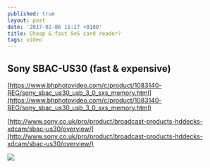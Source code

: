 ```yaml
---
published: true
layout: post
date: '2017-02-06 15:17 +0100'
title: Cheap & fast SxS card reader?
tags: video
---
```

## Sony SBAC-US30 (fast & expensive)

[https://www.bhphotovideo.com/c/product/1083140-REG/sony_sbac_us30_usb_3_0_sxs_memory.html](https://www.bhphotovideo.com/c/product/1083140-REG/sony_sbac_us30_usb_3_0_sxs_memory.html)

[http://www.sony.co.uk/pro/product/broadcast-products-hddecks-xdcam/sbac-us30/overview/](http://www.sony.co.uk/pro/product/broadcast-products-hddecks-xdcam/sbac-us30/overview/)  

![](http://nutshellrentals.tv/wp-content/uploads/2012/11/sxs-card-reader-595x340-590x340.jpg)

